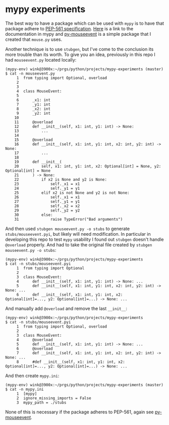 # mypy experiments

The best way to have a package which can be used with `mypy` is
to have that package adhere to [PEP-561 specification](https://www.python.org/dev/peps/pep-0561/).
[Here](https://mypy.readthedocs.io/en/stable/installed_packages.html?highlight=pip%20561#making-pep-561-compatible-packages)
is a link to the documentation in mypy and [py-mouseevent](https://github.com/winksaville/py-mouseevent)
is a simple package that I created that `mouse.py` uses.

Another technique is to use `stubgen`, but I've come to the conclusion
its more trouble than its worth. To give you an idea, previously
in this repo I had `mouseevent.py` located locally:
```
(mypy-env) wink@3900x:~/prgs/python/projects/mypy-experiments (master)
$ cat -n mouseevent.py 
     1	from typing import Optional, overload
     2	
     3	
     4	class MouseEvent:
     5	
     6	    _x1: int
     7	    _y1: int
     8	    _x2: int
     9	    _y2: int
    10	
    11	    @overload
    12	    def __init__(self, x1: int, y1: int) -> None:
    13	        ...
    14	
    15	    @overload
    16	    def __init__(self, x1: int, y1: int, x2: int, y2: int) -> None:
    17	        ...
    18	
    19	    def __init__(
    20	        self, x1: int, y1: int, x2: Optional[int] = None, y2: Optional[int] = None
    21	    ) -> None:
    22	        if x2 is None and y2 is None:
    23	            self._x1 = x1
    24	            self._y1 = y1
    25	        elif x2 is not None and y2 is not None:
    26	            self._x1 = x1
    27	            self._y1 = y1
    28	            self._x2 = x2
    29	            self._y2 = y2
    30	        else:
    31	            raise TypeError("Bad arguments")
```
And then used `stubgen mouseevent.py -o stubs` to generate `stubs/mouseevent.pyi`,
but likely will need modification. In particular in developing this
repo to test `mypy` usability I found out `stubgen` doesn't handle
`@overload` properly. And had to take the original file created by
`stubgen mouseevent.py -o stubs`:
```
(mypy-env) wink@3900x:~/prgs/python/projects/mypy-experiments
$ cat -n stubs/mouseevent.pyi 
     1	from typing import Optional
     2	
     3	class MouseEvent:
     4	    def __init__(self, x1: int, y1: int) -> None: ...
     5	    def __init__(self, x1: int, y1: int, x2: int, y2: int) -> None: ...
     6	    def __init__(self, x1: int, y1: int, x2: Optional[int]=..., y2: Optional[int]=...) -> None: ...
```
And manually add `@overload` and remove the last `__init__`:
```
(mypy-env) wink@3900x:~/prgs/python/projects/mypy-experiments
$ cat -n stubs/mouseevent.pyi 
     1	from typing import Optional, overload
     2	
     3	class MouseEvent:
     4	    @overload
     5	    def __init__(self, x1: int, y1: int) -> None: ...
     6	    @overload
     7	    def __init__(self, x1: int, y1: int, x2: int, y2: int) -> None: ...
     8	    #def __init__(self, x1: int, y1: int, x2: Optional[int]=..., y2: Optional[int]=...) -> None: ...
```
And then create `mypy.ini`:
```
(mypy-env) wink@3900x:~/prgs/python/projects/mypy-experiments (master)
$ cat -n mypy.ini
     1	[mypy]
     2	ignore_missing_imports = False 
     3	mypy_path = ./stubs
```
None of this is necessary if the package adheres to PEP-561, again
see [py-mouseevent](https://github.com/winksaville/py-mouseevent).
